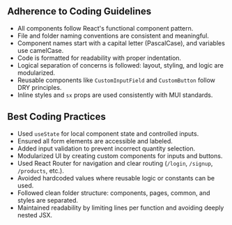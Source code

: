 ## Adherence to Coding Guidelines

- All components follow React's functional component pattern.
- File and folder naming conventions are consistent and meaningful.
- Component names start with a capital letter (PascalCase), and variables use camelCase.
- Code is formatted for readability with proper indentation.
- Logical separation of concerns is followed: layout, styling, and logic are modularized.
- Reusable components like `CustomInputField` and `CustomButton` follow DRY principles.
- Inline styles and `sx` props are used consistently with MUI standards.

## Best Coding Practices

- Used `useState` for local component state and controlled inputs.
- Ensured all form elements are accessible and labeled.
- Added input validation to prevent incorrect quantity selection.
- Modularized UI by creating custom components for inputs and buttons.
- Used React Router for navigation and clear routing (`/login`, `/signup`, `/products`, etc.).
- Avoided hardcoded values where reusable logic or constants can be used.
- Followed clean folder structure: components, pages, common, and styles are separated.
- Maintained readability by limiting lines per function and avoiding deeply nested JSX.

